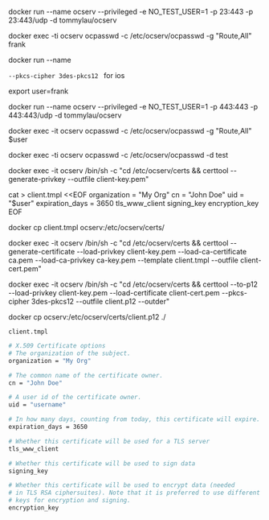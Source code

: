 docker run --name ocserv --privileged -e NO_TEST_USER=1 -p 23:443 -p 23:443/udp -d tommylau/ocserv

docker exec -ti ocserv ocpasswd -c /etc/ocserv/ocpasswd -g "Route,All" frank

docker run --name

[](https://www.linuxbabe.com/ubuntu/certificate-authentication-openconnect-vpn-server-ocserv)


`--pkcs-cipher 3des-pkcs12 ` for ios



export user=frank

docker run --name ocserv --privileged -e NO_TEST_USER=1 -p 443:443 -p 443:443/udp -d tommylau/ocserv

docker exec -it ocserv ocpasswd -c /etc/ocserv/ocpasswd -g "Route,All" $user

docker exec -ti ocserv ocpasswd -c /etc/ocserv/ocpasswd -d test

docker exec -it ocserv /bin/sh -c "cd /etc/ocserv/certs && certtool --generate-privkey --outfile client-key.pem"

cat > client.tmpl <<EOF
organization = "My Org"
cn = "John Doe"
uid = "$user"
expiration_days = 3650
tls_www_client
signing_key
encryption_key
EOF

docker cp client.tmpl ocserv:/etc/ocserv/certs/

docker exec -it ocserv /bin/sh -c "cd /etc/ocserv/certs && certtool --generate-certificate --load-privkey client-key.pem --load-ca-certificate ca.pem --load-ca-privkey ca-key.pem --template client.tmpl --outfile client-cert.pem"

docker exec -it ocserv /bin/sh -c "cd /etc/ocserv/certs && certtool --to-p12 --load-privkey client-key.pem --load-certificate client-cert.pem --pkcs-cipher 3des-pkcs12 --outfile client.p12 --outder"

docker cp ocserv:/etc/ocserv/certs/client.p12 ./



`client.tmpl`
```sh
# X.509 Certificate options
# The organization of the subject.
organization = "My Org"

# The common name of the certificate owner.
cn = "John Doe"

# A user id of the certificate owner.
uid = "username"

# In how many days, counting from today, this certificate will expire. Use -1 if there is no expiration date.
expiration_days = 3650

# Whether this certificate will be used for a TLS server
tls_www_client

# Whether this certificate will be used to sign data
signing_key

# Whether this certificate will be used to encrypt data (needed
# in TLS RSA ciphersuites). Note that it is preferred to use different
# keys for encryption and signing.
encryption_key
```